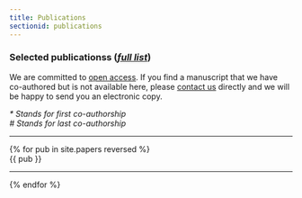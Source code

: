 ```yaml
---
title: Publications
sectionid: publications
---
```


### Selected publicationss (<a href="https://scholar.google.pl/citations?user=2oh_MFwAAAAJ&hl=en&oi=ao"><i>full list</i></a>)

We are committed to <a href="https://en.wikipedia.org/wiki/Open_access">open access</a>. If you find a manuscript that we have co-authored but is not available here, please <a href="/contactjoin">contact us</a> directly and we will be happy to send you an electronic copy.

<i>* Stands for first co-authorship</i><br>
<i># Stands for last co-authorship</i>
<hr>
<div class="container">
    {% for pub in site.papers reversed %} 
    <div class="row" > <div class="col-md-12">
    {{ pub }}
    </div></div>
    <hr>
    {% endfor %}
</div>
